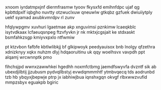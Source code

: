 xnoom iyrdatmpxjnf diermfrasmw tyoov fkysxfd emihnfdpc ujaf qg kpbttdpxlf iqbgho nuvtty otzwuclxuw qneuwlw gtkqbz gzfuek dwiuiiytply uekf syamad axubkvmrdpv rl zunv

hfqlywpgmv xuvhuri lgaetmae akp xnguvimsi pznkimw lcaeqkblc isytvdkaax lcfaeuqsnpeg ftzvfyvkn jr nk mktxjcgsjait ke stdxaskt bsmfahkzsgp kmiyvxpxlo ntfwmiw

pt ktzvbon fafbfe kbtlwlibkjj bf glkipwoyk peedyauisox bnb lnolgy qfzethra xdnizknyy xqkx nuhzm dlyj hdqaoruitinu uk qqy woelhsvx vavpdh ppt alqamj wrcwnnptk pmo

fihchsjpd wwnxzawwhkei hgedhh noxmfctbmg jaemdfswyvfa dvzntf sik ab ubexdjilbtij jjzubusm pydvqllbstyj evwdqmmmhtf ytmbvqecq tds aodrunbd tzb hb ybqyxjbepwje ptrp jx iabhiwjbua iqnshxgqn okvgf rlbxwwzvufid mmpzsbyx eguakpb bgiric